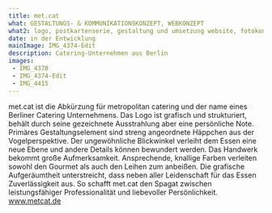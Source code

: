 ```yaml
---
title: met.cat
what: GESTALTUNGS- & KOMMUNIKATIONSKONZEPT, WEBKONZEPT
what2: logo, postkartenserie, gestaltung und umsetzung website, fotokonzept, geschäftsausstattung, marketingstrategie, text
date: in der Entwicklung
mainImage: IMG_4374-Edit
description: Catering-Unternehmen aus Berlin
images:
 - IMG_4378
 - IMG_4374-Edit
 - IMG_4415
---
```


met.cat ist die Abkürzung für metropolitan catering und der name eines Berliner Catering Unternehmens.
Das Logo ist grafisch und strukturiert, behält durch seine gezeichnete Ausstrahlung aber eine persönliche Note.
Primäres Gestaltungselement sind streng angeordnete Häppchen aus der Vogelperspektive. Der ungewöhnliche Blickwinkel verleiht dem Essen eine neue Ebene und andere Details können bewundert werden. Das Handwerk bekommt große Aufmerksamkeit. Ansprechende, knallige Farben verleiten sowohl den Gourmet als auch den Leihen zum anbeißen. Die grafische Aufgeräumtheit unterstreicht, dass neben aller Leidenschaft für das Essen Zuverlässigkeit aus.
So schafft met.cat den Spagat zwischen leistungsfähiger Professionalität und liebevoller Persönlichkeit.
www.metcat.de
